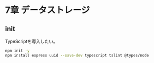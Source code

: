# 7章 データストレージ

## init

TypeScriptを導入したい。

``` sh
npm init -y
npm install express uuid --save-dev typescript tslint @types/node
```
